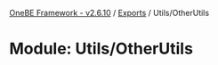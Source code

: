 [OneBE Framework - v2.6.10](../README.md) / [Exports](../modules.md) / Utils/OtherUtils

# Module: Utils/OtherUtils

